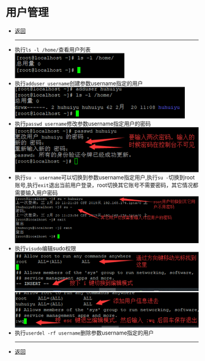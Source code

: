 # 用户管理

- [返回](index.md)
  ***
- 执行`ls -l /home/`查看用户列表  
  ![centos001](images/centos001.png)
- 执行`adduser username`创建参数username指定的用户  
  ![centos002](images/centos002.png)
- 执行`passwd username`修改参数username指定用户的密码  
  ![centos003](images/centos003.png)
- 执行`su - username`可以切换到参数username指定用户,执行`su -`切换到root账号,执行`exit`退出当前用户登录，root切换其它账号不需要密码，其它情况都需要输入用户密码  
  ![centos004](images/centos004.png)
- 执行`visudo`编辑sudo权限  
  ![centos005](images/centos005.png)  
  ![centos006](images/centos006.png)
- 执行`userdel -rf username`删除参数username指定的用户
  ***
- [返回](index.md)